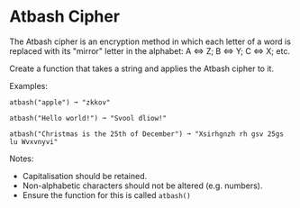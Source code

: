 # Atbash Cipher

The Atbash cipher is an encryption method in which each letter of a word is replaced with its "mirror" letter in the alphabet: A <=> Z; B <=> Y; C <=> X; etc.

Create a function that takes a string and applies the Atbash cipher to it.

Examples:

```
atbash("apple") ➞ "zkkov"

atbash("Hello world!") ➞ "Svool dliow!"

atbash("Christmas is the 25th of December") ➞ "Xsirhgnzh rh gsv 25gs lu Wvxvnyvi"
```

Notes:
* Capitalisation should be retained.
* Non-alphabetic characters should not be altered (e.g. numbers).
* Ensure the function for this is called `atbash()`